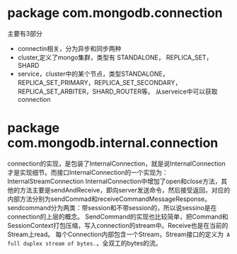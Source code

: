 



# package com.mongodb.connection
主要有3部分
* connectin相关，分为异步和同步两种
* cluster,定义了mongo集群，类型有 STANDALONE， REPLICA_SET， SHARD
* service，cluster中的某个节点，类型STANDALONE，REPLICA_SET_PRIMARY，REPLICA_SET_SECONDARY，REPLICA_SET_ARBITER，SHARD_ROUTER等。
  从serveice中可以获取connection

# package com.mongodb.internal.connection

connection的实现，是包装了InternalConnection，就是说InternalConnection才是实现细节。而接口InternalConnection的一个实现为：InternalStreamConnection
InternalConnection中增加了open和close方法，其他的方法主要是sendAndReceive，即向server发送命令，然后接受返回，对应的内部方法分别为sendCommad和receiveCommandMessageResponse。
sendcommand分为两类：带session和不带session的，所以说sessino是在connection的上层的概念。
SendCommand的实现也比较简单，把Command和SessionContext打包压缩，写入connection的stream中。Receive也是在当前的Stream上read。
每个Connection内部包含一个Stream，Stream接口的定义为` A full duplex stream of bytes.`，全双工的bytes的流。
